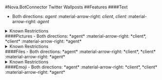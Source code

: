 #Nova.BotConnector Twitter Wallposts
##Features
####Text
- Both directions: *agent* :material-arrow-right: *client*, *client* :material-arrow-right: *agent*

<details><summary>Known Restrictions</summary>
<p>
```
• Tweets text character limit: 280
```
</p>
</details>
####Pictures
- Both directions: *agent* :material-arrow-right: *client*, *client* :material-arrow-right: *agent*

<details><summary>Known Restrictions</summary>
<p>
```
• Maximum image upload size: 5 MB
• Maximum image resolution: 1500 x 500 pixels
```
</p>
</details>
####Files
- Both directions: *agent* :material-arrow-right: *client*, *client* :material-arrow-right: *agent*

<details><summary>Known Restrictions</summary>
<p>
```
• Files are limited only to inbuild GIF gallery
```
</p>
</details>
####Emoji
- Both directions: *agent* :material-arrow-right: *client*, *client* :material-arrow-right: *agent*
